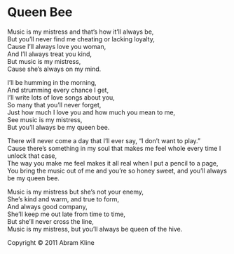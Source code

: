 # Queen Bee

Music is my mistress and that’s how it’ll always be,<br>
But you’ll never find me cheating or lacking loyalty,<br>
Cause I’ll always love you woman,<br>
And I’ll always treat you kind,<br>
But music is my mistress,<br>
Cause she’s always on my mind.<br>

I’ll be humming in the morning,<br>
And strumming every chance I get,<br>
I’ll write lots of love songs about you,<br>
So many that you’ll never forget,<br>
Just how much I love you and how much you mean to me,<br>
See music is my mistress,<br>
But you’ll always be my queen bee.<br>

There will never come a day that I’ll ever say, “I don’t want to play.”<br>
Cause there’s something in my soul that makes me feel whole every time I unlock that case,<br>
The way you make me feel makes it all real when I put a pencil to a page,<br>
You bring the music out of me and you’re so honey sweet, and you’ll always be my queen bee.<br>

Music is my mistress but she’s not your enemy,<br>
She’s kind and warm, and true to form,<br>
And always good company,<br>
She’ll keep me out late from time to time,<br>
But she’ll never cross the line,<br>
Music is my mistress, but you’ll always be queen of the hive.<br>

Copyright &copy; 2011 Abram Kline